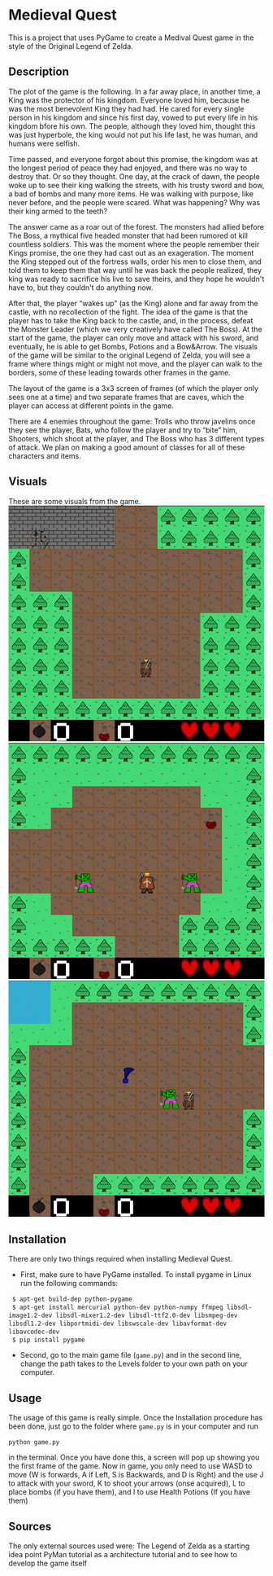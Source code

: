 # Medieval Quest

This is a project that uses PyGame to create a Medival Quest game in the style of the Original Legend of Zelda.

## Description

The plot of the game is the following. 
In a far away place, in another time, a King was the protector of his kingdom. Everyone loved him, because he was the most benevolent King they had had. He cared for every single person in his kingdom and since his first day, vowed to put every life in his kingdom bfore his own. The people, although they loved him, thought this was just hyperbole, the king would not put his life last, he was human, and humans were selfish. 

Time passed, and everyone forgot about this promise, the kingdom was at the longest period of peace they had enjoyed, and there was no way to destroy that. Or so they thought. One day, at the crack of dawn, the people woke up to see their king walking the streets, with his trusty sword and bow, a bad of bombs and many more items. He was walking with purpose, like never before, and the people were scared. What was happening? Why was their king armed to the teeth?

The answer came as a roar out of the forest. The monsters had allied before The Boss, a mythical five headed monster that had been rumored ot kill countless soldiers. This was the moment where the people remember their Kings promise, the one they had cast out as an exageration. The moment the King stepped out of the fortress walls, order his men to close them, and told them to keep them that way until he was back the people realized, they king was ready to sacrifice his live to save theirs, and they hope he wouldn't have to, but they couldn't do anything now.
 
After that, the player “wakes up” (as the King) alone and far away from the castle, with no recollection of the fight. 
The idea of the game is that the player has to take the King back to the castle, and, in the process, defeat the Monster Leader (which we very creatively have called The Boss). At the start of the game, the player can only move and attack with his sword, and eventually, he is able to get Bombs, Potions and a Bow&Arrow. The visuals of the game will be similar to the original Legend of Zelda, you will see a frame where things might or might not move, and the player can walk to the borders, some of these leading towards other frames in the game. 

The layout of the game is a 3x3 screen of frames (of which the player only sees one at a time) and two separate frames that are caves, which the player can access at different points in the game. 

There are 4 enemies throughout the game: Trolls who throw javelins once they see the player, Bats, who follow the player and try to “bite” him, Shooters, which shoot at the player, and The Boss who has 3 different types of attack. We plan on making a good amount of classes for all of these characters and items. 

## Visuals

These are some visuals from the game.
![Alt](/MQ1.png "Medieval Quest 1")
![Alt](/MQ2.png "Medieval Quest 2")
![Alt](/MQ3.png "Medieval Quest 3")

## Installation

There are only two things required when installing Medieval Quest. 
* First, make sure to have PyGame installed.
  To install pygame in Linux run the following commands:
 ```
  $ apt-get build-dep python-pygame
  $ apt-get install mercurial python-dev python-numpy ffmpeg libsdl-image1.2-dev libsdl-mixer1.2-dev libsdl-ttf2.0-dev libsmpeg-dev libsdl1.2-dev libportmidi-dev libswscale-dev libavformat-dev libavcodec-dev
  $ pip install pygame
 ```
* Second, go to the main game file (`game.py`) and in the second line, change the path takes to the Levels folder to your own path on your computer.

 
## Usage

The usage of this game is really simple. Once the Installation procedure has been done, just go to the folder where `game.py` is in your computer and run
```
python game.py
```
in the terminal. Once you have done this, a screen will pop up showing you the first frame of the game. Now in game, you only need to use WASD to move (W is forwards, A if Left, S is Backwards, and D is Right) and the use J to attack with your sword, K to shoot your arrows (onse acquired), L to place bombs (if you have them), and I to use Health Potions (If you have them)

## Sources
The only external sources used were:
The Legend of Zelda as a starting idea point
PyMan tutorial as a architecture tutorial and to see how to develop the game itself
